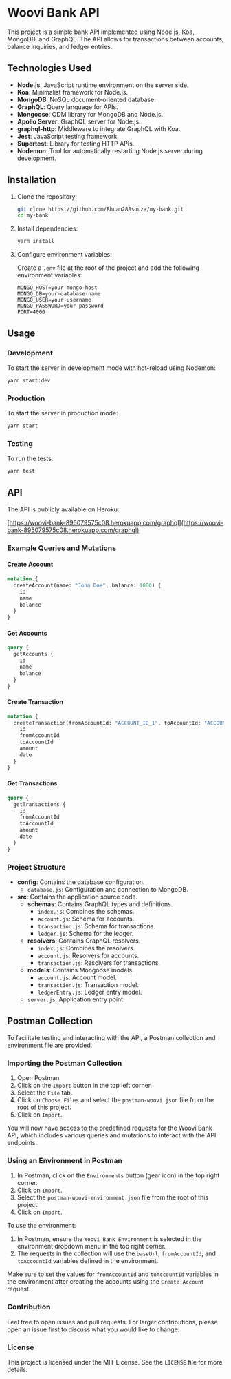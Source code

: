 
# Woovi Bank API

This project is a simple bank API implemented using Node.js, Koa, MongoDB, and GraphQL. The API allows for transactions between accounts, balance inquiries, and ledger entries.

## Technologies Used

- **Node.js**: JavaScript runtime environment on the server side.
- **Koa**: Minimalist framework for Node.js.
- **MongoDB**: NoSQL document-oriented database.
- **GraphQL**: Query language for APIs.
- **Mongoose**: ODM library for MongoDB and Node.js.
- **Apollo Server**: GraphQL server for Node.js.
- **graphql-http**: Middleware to integrate GraphQL with Koa.
- **Jest**: JavaScript testing framework.
- **Supertest**: Library for testing HTTP APIs.
- **Nodemon**: Tool for automatically restarting Node.js server during development.

## Installation

1. Clone the repository:

   ```bash
   git clone https://github.com/Rhuan288souza/my-bank.git
   cd my-bank
   ```

2. Install dependencies:

   ```bash
   yarn install
   ```

3. Configure environment variables:
   
   Create a `.env` file at the root of the project and add the following environment variables:

   ```env
   MONGO_HOST=your-mongo-host
   MONGO_DB=your-database-name
   MONGO_USER=your-username
   MONGO_PASSWORD=your-password
   PORT=4000
   ```

## Usage

### Development

To start the server in development mode with hot-reload using Nodemon:

```bash
yarn start:dev
```

### Production

To start the server in production mode:

```bash
yarn start
```

### Testing

To run the tests:

```bash
yarn test
```

## API

The API is publicly available on Heroku:

[https://woovi-bank-895079575c08.herokuapp.com/graphql](https://woovi-bank-895079575c08.herokuapp.com/graphql)

### Example Queries and Mutations

#### Create Account

```graphql
mutation {
  createAccount(name: "John Doe", balance: 1000) {
    id
    name
    balance
  }
}
```

#### Get Accounts

```graphql
query {
  getAccounts {
    id
    name
    balance
  }
}
```

#### Create Transaction

```graphql
mutation {
  createTransaction(fromAccountId: "ACCOUNT_ID_1", toAccountId: "ACCOUNT_ID_2", amount: 100) {
    id
    fromAccountId
    toAccountId
    amount
    date
  }
}
```

#### Get Transactions

```graphql
query {
  getTransactions {
    id
    fromAccountId
    toAccountId
    amount
    date
  }
}
```

### Project Structure

- **config**: Contains the database configuration.
  - `database.js`: Configuration and connection to MongoDB.
- **src**: Contains the application source code.
  - **schemas**: Contains GraphQL types and definitions.
    - `index.js`: Combines the schemas.
    - `account.js`: Schema for accounts.
    - `transaction.js`: Schema for transactions.
    - `ledger.js`: Schema for the ledger.
  - **resolvers**: Contains GraphQL resolvers.
    - `index.js`: Combines the resolvers.
    - `account.js`: Resolvers for accounts.
    - `transaction.js`: Resolvers for transactions.
  - **models**: Contains Mongoose models.
    - `account.js`: Account model.
    - `transaction.js`: Transaction model.
    - `ledgerEntry.js`: Ledger entry model.
  - `server.js`: Application entry point.

## Postman Collection

To facilitate testing and interacting with the API, a Postman collection and environment file are provided.

### Importing the Postman Collection

1. Open Postman.
2. Click on the `Import` button in the top left corner.
3. Select the `File` tab.
4. Click on `Choose Files` and select the `postman-woovi.json` file from the root of this project.
5. Click on `Import`.

You will now have access to the predefined requests for the Woovi Bank API, which includes various queries and mutations to interact with the API endpoints.

### Using an Environment in Postman

1. In Postman, click on the `Environments` button (gear icon) in the top right corner.
2. Click on `Import`.
3. Select the `postman-woovi-environment.json` file from the root of this project.
4. Click on `Import`.

To use the environment:

1. In Postman, ensure the `Woovi Bank Environment` is selected in the environment dropdown menu in the top right corner.
2. The requests in the collection will use the `baseUrl`, `fromAccountId`, and `toAccountId` variables defined in the environment.

Make sure to set the values for `fromAccountId` and `toAccountId` variables in the environment after creating the accounts using the `Create Account` request.


### Contribution

Feel free to open issues and pull requests. For larger contributions, please open an issue first to discuss what you would like to change.

### License

This project is licensed under the MIT License. See the `LICENSE` file for more details.